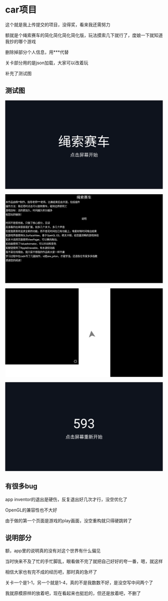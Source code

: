 # car项目

这个就是我上传提交的项目，没得奖，看来我还需努力

额就是个绳索赛车的简化简化简化简化版，玩法摸索几下就行了，度娘一下就知道我抄的哪个游戏

删除掉部分个人信息，用***代替

关卡部分用的是json加载，大家可以改着玩

补充了测试图

## 测试图

![MuMu20190806103636](README.IMG/MuMu20190806103636.png)

![MuMu20190806103659](README.IMG/MuMu20190806103659.png)

![MuMu20190806103712](README.IMG/MuMu20190806103712.png)

![MuMu20190806103718](README.IMG/MuMu20190806103718.png)

## 有很多bug

app inventor的退出是硬伤，反复退出好几次才行，没空优化了

OpenGL的兼容性也不大好

由于做的第一个页面是游戏的play画面，没空重构就只得硬跳转了

## 说明部分

额，app里的说明真的没有对这个世界有什么偏见

当时快来不及了忙的手忙脚乱，眼看做不完了就把自己好好的夸一番，嗯，就这样

相信大家也有完不成的经历吧，那时真的急坏了

关卡一个是1-1，另一个就是1-4，真的不是我数数不好，是没空写中间两个了

我就原模原样的放着吧，现在看起来也挺尬的，但还是放着吧，不删了
